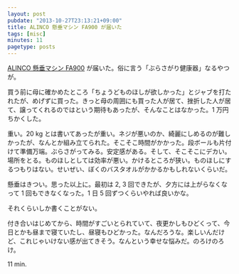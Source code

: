 ```yaml
---
layout: post
pubdate: "2013-10-27T23:13:21+09:00"
title: ALINCO 懸垂マシン FA900 が届いた
tags: [misc]
minutes: 11
pagetype: posts
---
```

[ALINCO 懸垂マシン FA900](http://www.amazon.co.jp/gp/product/B005LKGEKY/) が届いた。俗に言う「ぶらさがり健康器」なるやつが。

買う前に母に確かめたところ「ちょうどものほしが欲しかった」とジャブを打たれたが、めげずに買った。きっと母の周囲にも買った人が居て、挫折した人が居て、譲ってくれるのではという期待もあったが、そんなことはなかった。1 万円ちかくした。

重い。20 kg とは書いてあったが重い。ネジが悪いのか、綺麗にしめるのが難しかったが、なんとか組み立てられた。そこそこ時間がかかった。段ボールも片付けて準備万端。ぶらさがってみる。安定感がある。そして、そこそこにデカい。場所をとる。ものほしとしては効率が悪い。かけるところが狭い。ものほしにするつもりはない。せいぜい、ぼくのバスタオルがかかるかもしれないくらいだ。

懸垂はきつい。思った以上に。最初は 2, 3 回できたが、夕方には上がらなくなって 1 回もできなくなった。1 日 5 回ずつくらいやれば良いかな。

それくらいしか書くことがない。

付き合いはじめてから、時間がすごいとられていて、夜更かしもひどくって、今日とかも昼まで寝ていたし、昼寝もひどかった。なんだろうな。楽しいんだけど、これじゃいけない感が出てきそう。なんという幸せな悩みだ。のろけのろけ。

11 min.

